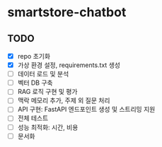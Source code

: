 # smartstore-chatbot

## TODO
- [x] repo 초기화
- [x] 가상 환경 설정, requirements.txt 생성
- [ ] 데이터 로드 및 분석
- [ ] 벡터 DB 구축
- [ ] RAG 로직 구현 및 평가
- [ ] 맥락 메모리 추가, 주제 외 질문 처리
- [ ] API 구현: FastAPI 엔드포인트 생성 및 스트리밍 지원
- [ ] 전체 테스트
- [ ] 성능 최적화: 시간, 비용
- [ ] 문서화